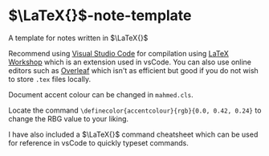 # $\LaTeX{}$-note-template
A template for notes written in $\LaTeX{}$

Recommend using [Visual Studio Code](https://code.visualstudio.com/) for compilation using [LaTeX Workshop](https://marketplace.visualstudio.com/items?itemName=James-Yu.latex-workshop) which is an extension used in vsCode. You can also use online editors such as [Overleaf](https://www.overleaf.com/project) which isn't as efficient but good if you do not wish to store `.tex` files locally. 

Document accent colour can be changed in `mahmed.cls`. 

Locate the command `\definecolor{accentcolour}{rgb}{0.0, 0.42, 0.24}` to change the RBG value to your liking.

I have also included a $\LaTeX{}$ command cheatsheet which can be used for reference in vsCode to quickly typeset commands.
